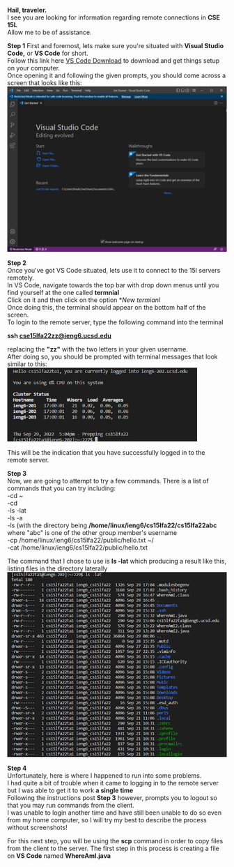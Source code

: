 **Hail, traveler.**  
I see you are looking for information regarding remote connections in **CSE 15L**  
Allow me to be of assistance.  
  
  **Step 1**
First and foremost, lets make sure you're situated with **Visual Studio Code,** or **VS Code** for short.  
Follow this link here [VS Code Download](https://code.visualstudio.com/) to download and get things setup on your computer.  
Once opening it and following the given prompts, you should come across a screen that looks like this:  
![VS Code](VSCodeImage.png)  
  
**Step 2**  
Once you've got VS Code situated, lets use it to connect to the 15l servers remotely.  
In VS Code, navigate towards the top bar with drop down menus until you find yourself at the one called **termnial**  
Click on it and then click on the option **New termianl*  
Once doing this, the terminal should appear on the bottom half of the screen.  
To login to the remote server, type the following command into the terminal  
  
  **ssh cse15lfa22zz@ieng6.ucsd.edu**  
    
replacing the **"zz"** with the two letters in your given username.  
After doing so, you should be prompted with terminal messages that look similar to this:  
![Terminal Post Login](TerminalLogin.png)  
  
This will be the indication that you have successfully logged in to the remote server.  
  
**Step 3**  
Now, we are going to attempt to try a few commands. There is a list of commands that you can try including:  
-cd ~  
-cd  
-ls -lat  
-ls -a  
-ls <directory> (with the directory being **/home/linux/ieng6/cs15lfa22/cs15lfa22abc** where "abc" is one of the other group member's username  
-cp /home/linux/ieng6/cs15lfa22/public/hello.txt ~/  
-cat /home/linux/ieng6/cs15lfa22/public/hello.txt  
    
 The command that I chose to use is **ls -lat** which producing a result like this, listing files in the directory laterally  
  ![First Command](firstCommand.png)  
    
  **Step 4**  
  Unfortunately, here is where I happened to run into some problems.  
  I had quite a bit of trouble when it came to logging in to the remote server but I was able to get it to work **a single time**  
  Following the instructions post **Step 3** however, prompts you to logout so that you may run commands from the client.  
  I was unable to login another time and have still been unable to do so even from my home computer, so I will try my best to describe the process without screenshots!  
    
  For this next step, you will be using the **scp** command in order to copy files from the client to the server.
  The first step in this process is creating a file on **VS Code** named **WhereAmI.java**  
  
